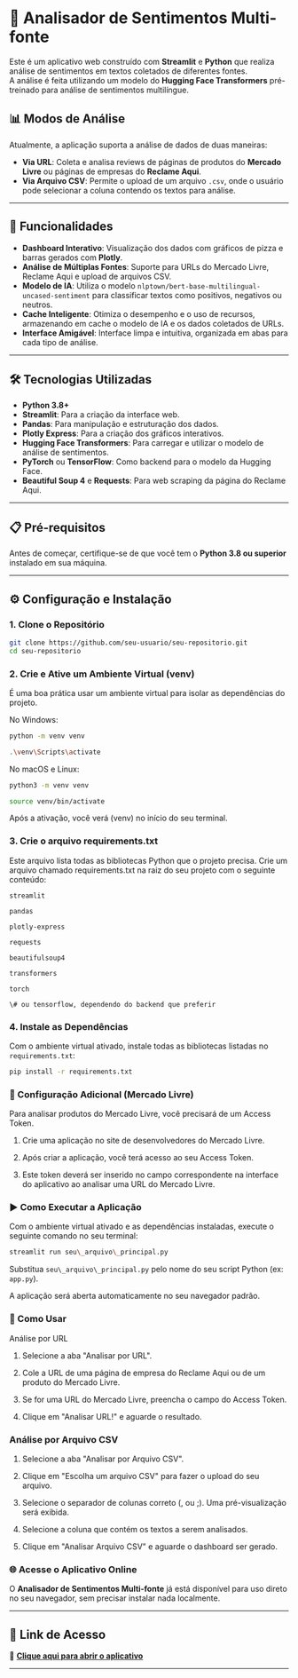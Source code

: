 # 🤖 Analisador de Sentimentos Multi-fonte

Este é um aplicativo web construído com **Streamlit** e **Python** que realiza análise de sentimentos em textos coletados de diferentes fontes.  
A análise é feita utilizando um modelo do **Hugging Face Transformers** pré-treinado para análise de sentimentos multilíngue.

## 📊 Modos de Análise
Atualmente, a aplicação suporta a análise de dados de duas maneiras:

- **Via URL**: Coleta e analisa reviews de páginas de produtos do **Mercado Livre** ou páginas de empresas do **Reclame Aqui**.
- **Via Arquivo CSV**: Permite o upload de um arquivo `.csv`, onde o usuário pode selecionar a coluna contendo os textos para análise.

---

## 🚀 Funcionalidades

- **Dashboard Interativo**: Visualização dos dados com gráficos de pizza e barras gerados com **Plotly**.
- **Análise de Múltiplas Fontes**: Suporte para URLs do Mercado Livre, Reclame Aqui e upload de arquivos CSV.
- **Modelo de IA**: Utiliza o modelo `nlptown/bert-base-multilingual-uncased-sentiment` para classificar textos como positivos, negativos ou neutros.
- **Cache Inteligente**: Otimiza o desempenho e o uso de recursos, armazenando em cache o modelo de IA e os dados coletados de URLs.
- **Interface Amigável**: Interface limpa e intuitiva, organizada em abas para cada tipo de análise.

---

## 🛠️ Tecnologias Utilizadas

- **Python 3.8+**
- **Streamlit**: Para a criação da interface web.
- **Pandas**: Para manipulação e estruturação dos dados.
- **Plotly Express**: Para a criação dos gráficos interativos.
- **Hugging Face Transformers**: Para carregar e utilizar o modelo de análise de sentimentos.
- **PyTorch** ou **TensorFlow**: Como backend para o modelo da Hugging Face.
- **Beautiful Soup 4** e **Requests**: Para web scraping da página do Reclame Aqui.

---

## 📋 Pré-requisitos

Antes de começar, certifique-se de que você tem o **Python 3.8 ou superior** instalado em sua máquina.

---

## ⚙️ Configuração e Instalação

### 1. Clone o Repositório
```bash
git clone https://github.com/seu-usuario/seu-repositorio.git
cd seu-repositorio
```

### 2. Crie e Ative um Ambiente Virtual (venv)
É uma boa prática usar um ambiente virtual para isolar as dependências do projeto.

No Windows:

```bash
python -m venv venv

.\venv\Scripts\activate
```

No macOS e Linux:
```bash
python3 -m venv venv

source venv/bin/activate
```
Após a ativação, você verá (venv) no início do seu terminal.

### 3. Crie o arquivo requirements.txt
Este arquivo lista todas as bibliotecas Python que o projeto precisa.
Crie um arquivo chamado requirements.txt na raiz do seu projeto com o seguinte conteúdo:

```shell
streamlit

pandas

plotly-express

requests

beautifulsoup4

transformers

torch

\# ou tensorflow, dependendo do backend que preferir
```

### 4. Instale as Dependências
Com o ambiente virtual ativado, instale todas as bibliotecas listadas no `requirements.txt`:
```bash
pip install -r requirements.txt
```

### 🔑 Configuração Adicional (Mercado Livre)

Para analisar produtos do Mercado Livre, você precisará de um Access Token.

1. Crie uma aplicação no site de desenvolvedores do Mercado Livre.

2. Após criar a aplicação, você terá acesso ao seu Access Token.

3. Este token deverá ser inserido no campo correspondente na interface do aplicativo ao analisar uma URL do Mercado Livre.

### ▶️ Como Executar a Aplicação

Com o ambiente virtual ativado e as dependências instaladas, execute o seguinte comando no seu terminal:
```bash
streamlit run seu\_arquivo\_principal.py
```
Substitua `seu\_arquivo\_principal.py` pelo nome do seu script Python (ex: `app.py`).

A aplicação será aberta automaticamente no seu navegador padrão.

### 📖 Como Usar

Análise por URL

1. Selecione a aba "Analisar por URL".

2. Cole a URL de uma página de empresa do Reclame Aqui ou de um produto do Mercado Livre.

3. Se for uma URL do Mercado Livre, preencha o campo do Access Token.

4. Clique em "Analisar URL!" e aguarde o resultado.

### Análise por Arquivo CSV

1. Selecione a aba "Analisar por Arquivo CSV".

2. Clique em "Escolha um arquivo CSV" para fazer o upload do seu arquivo.

3. Selecione o separador de colunas correto (, ou ;). Uma pré-visualização será exibida.

4. Selecione a coluna que contém os textos a serem analisados.

5. Clique em "Analisar Arquivo CSV" e aguarde o dashboard ser gerado.


### 🌐 Acesse o Aplicativo Online

O **Analisador de Sentimentos Multi-fonte** já está disponível para uso direto no seu navegador, sem precisar instalar nada localmente.

---

## 🚀 Link de Acesso

🔗 **[Clique aqui para abrir o aplicativo](https://customer-sentiment-analyzer-lucasmartinssw.streamlit.app/)**

---
